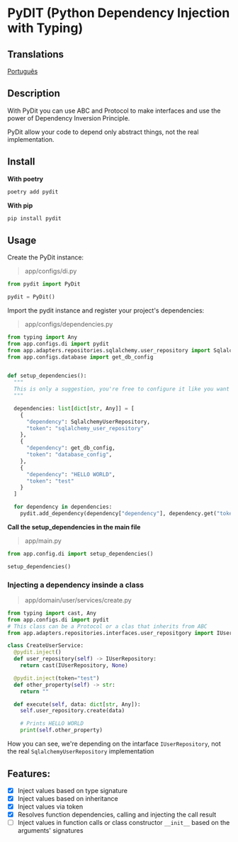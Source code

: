 # PyDIT (Python Dependency Injection with Typing)

## Translations

[Português](./docs/pt/main.md)

## Description

With PyDit you can use ABC and Protocol to make interfaces and use the power of Dependency Inversion Principle.<br />

PyDit allow your code to depend only abstract things, not the real implementation.

## Install

**With poetry**

```zsh
poetry add pydit
```

**With pip**

```zsh
pip install pydit
```

## Usage

Create the PyDit instance:

> app/configs/di.py

```python
from pydit import PyDit

pydit = PyDit()
```

Import the pydit instance and register your project's dependencies:

> app/configs/dependencies.py

```python
from typing import Any
from app.configs.di import pydit
from app.adapters.repositories.sqlalchemy.user_repository import SqlalchemyUserRepository
from app.configs.database import get_db_config


def setup_dependencies():
  """
  This is only a suggestion, you're free to configure it like you want
  """

  dependencies: list[dict[str, Any]] = [
    {
      "dependency": SqlalchemyUserRepository,
      "token": "sqlalchemy_user_repository"
    },
    {
      "dependency": get_db_config,
      "token": "database_config",
    },
    {
      "dependency": "HELLO WORLD",
      "token": "test"
    }
  ]

  for dependency in dependencies:
    pydit.add_dependency(dependency["dependency"], dependency.get("token"))
```

**Call the setup_dependencies in the main file**

> app/main.py

```python
from app.config.di import setup_dependencies()

setup_dependencies()
```

### Injecting a dependency insinde a class

> app/domain/user/services/create.py

```python
from typing import cast, Any
from app.configs.di import pydit
# This class can be a Protocol or a clas that inherits from ABC
from app.adapters.repositories.interfaces.user_repositgory import IUserRepository

class CreateUserService:
  @pydit.inject()
  def user_repository(self) -> IUserRepository:
    return cast(IUserRepository, None)

  @pydit.inject(token="test")
  def other_property(self) -> str:
    return ""

  def execute(self, data: dict[str, Any]):
    self.user_repository.create(data)

    # Prints HELLO WORLD
    print(self.other_property)
```

How you can see, we're depending on the intarface `IUserRepository`, not the real `SqlalchemyUserRepository` implementation

## Features:

- [x] Inject values based on type signature
- [x] Inject values based on inheritance
- [x] Inject values via token
- [x] Resolves function dependencies, calling and injecting the call result
- [ ] Inject values in function calls or class constructor `__init__` based on the arguments' signatures
